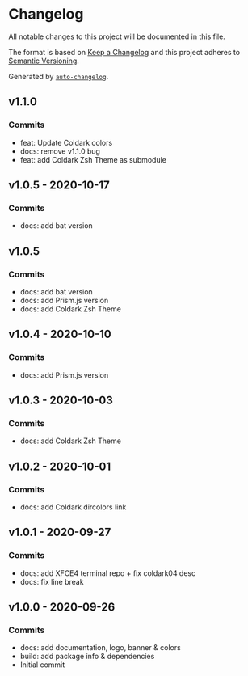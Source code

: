 # Changelog

All notable changes to this project will be documented in this file.

The format is based on [Keep a Changelog](https://keepachangelog.com/en/1.0.0/)
and this project adheres to [Semantic Versioning](https://semver.org/spec/v2.0.0.html).

Generated by [`auto-changelog`](https://github.com/CookPete/auto-changelog).

## v1.1.0

### Commits

- feat: Update Coldark colors 
- docs: remove v1.1.0 bug 
- feat: add Coldark Zsh Theme as submodule 

## v1.0.5 - 2020-10-17

### Commits

- docs: add bat version 

<!-- auto-changelog-above -->

## v1.0.5

### Commits

- docs: add bat version
- docs: add Prism.js version
- docs: add Coldark Zsh Theme

## v1.0.4 - 2020-10-10

### Commits

- docs: add Prism.js version

## v1.0.3 - 2020-10-03

### Commits

- docs: add Coldark Zsh Theme

## v1.0.2 - 2020-10-01

### Commits

- docs: add Coldark dircolors link

## v1.0.1 - 2020-09-27

### Commits

- docs: add XFCE4 terminal repo + fix coldark04 desc
- docs: fix line break

## v1.0.0 - 2020-09-26

### Commits

- docs: add documentation, logo, banner & colors
- build: add package info & dependencies
- Initial commit
